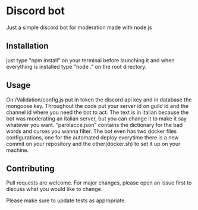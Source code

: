 # Discord bot

Just a simple discord bot for moderation made with node.js

## Installation

just type "npm install" on your terminal before launching it and when everything is installed type "node ." on the root directory.

## Usage
On /Validation/config.js put in token the discord api key and in database the mongoose key. Throughout the code put your server id on guild id and the channel id where you need the bot to act. The text is in italian because the bot was moderating an italian server, but you can change it to make it say whatever you want. "parolacce.json" contains the dictionary for the bad words and curses you wanna filter. The bot even has two docker files configurations, one for the automated deploy everytime there is a new commit on your repository and the other(docker.sh) to set it up on your machine.

## Contributing

Pull requests are welcome. For major changes, please open an issue first
to discuss what you would like to change.

Please make sure to update tests as appropriate.
